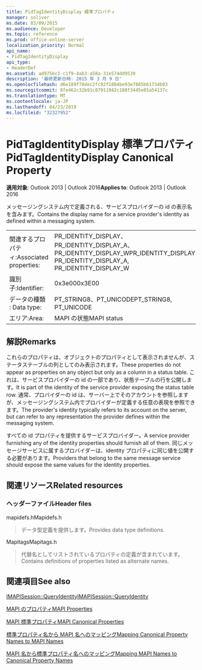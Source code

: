 ```yaml
---
title: PidTagIdentityDisplay 標準プロパティ
manager: soliver
ms.date: 03/09/2015
ms.audience: Developer
ms.topic: reference
ms.prod: office-online-server
localization_priority: Normal
api_name:
- PidTagIdentityDisplay
api_type:
- HeaderDef
ms.assetid: ad9756c1-c1f9-4ab3-a58a-31e574dd9530
description: '最終更新日時: 2015 年 3 月 9 日'
ms.openlocfilehash: d6e189f78dec2fc92f1804be93e7885b61734b03
ms.sourcegitcommit: 8fe462c32b91c87911942c188f3445e85a54137c
ms.translationtype: MT
ms.contentlocale: ja-JP
ms.lasthandoff: 04/23/2019
ms.locfileid: "32327952"
---
```

# <a name="pidtagidentitydisplay-canonical-property"></a><span data-ttu-id="fcc9f-103">PidTagIdentityDisplay 標準プロパティ</span><span class="sxs-lookup"><span data-stu-id="fcc9f-103">PidTagIdentityDisplay Canonical Property</span></span>

  
  
<span data-ttu-id="fcc9f-104">**適用対象**: Outlook 2013 | Outlook 2016</span><span class="sxs-lookup"><span data-stu-id="fcc9f-104">**Applies to**: Outlook 2013 | Outlook 2016</span></span> 
  
<span data-ttu-id="fcc9f-105">メッセージングシステム内で定義される、サービスプロバイダーの id の表示名を含みます。</span><span class="sxs-lookup"><span data-stu-id="fcc9f-105">Contains the display name for a service provider's identity as defined within a messaging system.</span></span> 
  
|||
|:-----|:-----|
|<span data-ttu-id="fcc9f-106">関連するプロパティ:</span><span class="sxs-lookup"><span data-stu-id="fcc9f-106">Associated properties:</span></span>  <br/> |<span data-ttu-id="fcc9f-107">PR_IDENTITY_DISPLAY、PR_IDENTITY_DISPLAY_A、PR_IDENTITY_DISPLAY_W</span><span class="sxs-lookup"><span data-stu-id="fcc9f-107">PR_IDENTITY_DISPLAY, PR_IDENTITY_DISPLAY_A, PR_IDENTITY_DISPLAY_W</span></span>  <br/> |
|<span data-ttu-id="fcc9f-108">識別子:</span><span class="sxs-lookup"><span data-stu-id="fcc9f-108">Identifier:</span></span>  <br/> |<span data-ttu-id="fcc9f-109">0x3e00</span><span class="sxs-lookup"><span data-stu-id="fcc9f-109">0x3E00</span></span>  <br/> |
|<span data-ttu-id="fcc9f-110">データの種類 : </span><span class="sxs-lookup"><span data-stu-id="fcc9f-110">Data type:</span></span>  <br/> |<span data-ttu-id="fcc9f-111">PT_STRING8、PT_UNICODE</span><span class="sxs-lookup"><span data-stu-id="fcc9f-111">PT_STRING8, PT_UNICODE</span></span>  <br/> |
|<span data-ttu-id="fcc9f-112">エリア:</span><span class="sxs-lookup"><span data-stu-id="fcc9f-112">Area:</span></span>  <br/> |<span data-ttu-id="fcc9f-113">MAPI の状態</span><span class="sxs-lookup"><span data-stu-id="fcc9f-113">MAPI status</span></span>  <br/> |
   
## <a name="remarks"></a><span data-ttu-id="fcc9f-114">解説</span><span class="sxs-lookup"><span data-stu-id="fcc9f-114">Remarks</span></span>

<span data-ttu-id="fcc9f-115">これらのプロパティは、オブジェクトのプロパティとして表示されませんが、ステータステーブルの列としてのみ表示されます。</span><span class="sxs-lookup"><span data-stu-id="fcc9f-115">These properties do not appear as properties on any object but only as a column in a status table.</span></span> <span data-ttu-id="fcc9f-116">これは、サービスプロバイダーの id の一部であり、状態テーブルの行を公開します。</span><span class="sxs-lookup"><span data-stu-id="fcc9f-116">It is part of the identity of the service provider exposing the status table row.</span></span> <span data-ttu-id="fcc9f-117">通常、プロバイダーの id は、サーバー上でそのアカウントを参照しますが、メッセージングシステム内でプロバイダーが定義する任意の表現を参照できます。</span><span class="sxs-lookup"><span data-stu-id="fcc9f-117">The provider's identity typically refers to its account on the server, but can refer to any representation the provider defines within the messaging system.</span></span> 
  
<span data-ttu-id="fcc9f-118">すべての id プロパティを提供するサービスプロバイダー。</span><span class="sxs-lookup"><span data-stu-id="fcc9f-118">A service provider furnishing any of the identity properties should furnish all of them.</span></span> <span data-ttu-id="fcc9f-119">同じメッセージサービスに属するプロバイダーは、identity プロパティに同じ値を公開する必要があります。</span><span class="sxs-lookup"><span data-stu-id="fcc9f-119">Providers that belong to the same message service should expose the same values for the identity properties.</span></span> 
  
## <a name="related-resources"></a><span data-ttu-id="fcc9f-120">関連リソース</span><span class="sxs-lookup"><span data-stu-id="fcc9f-120">Related resources</span></span>

### <a name="header-files"></a><span data-ttu-id="fcc9f-121">ヘッダーファイル</span><span class="sxs-lookup"><span data-stu-id="fcc9f-121">Header files</span></span>

<span data-ttu-id="fcc9f-122">mapidefs.h</span><span class="sxs-lookup"><span data-stu-id="fcc9f-122">Mapidefs.h</span></span>
  
> <span data-ttu-id="fcc9f-123">データ型定義を提供します。</span><span class="sxs-lookup"><span data-stu-id="fcc9f-123">Provides data type definitions.</span></span>
    
<span data-ttu-id="fcc9f-124">Mapitags</span><span class="sxs-lookup"><span data-stu-id="fcc9f-124">Mapitags.h</span></span>
  
> <span data-ttu-id="fcc9f-125">代替名としてリストされているプロパティの定義が含まれています。</span><span class="sxs-lookup"><span data-stu-id="fcc9f-125">Contains definitions of properties listed as alternate names.</span></span>
    
## <a name="see-also"></a><span data-ttu-id="fcc9f-126">関連項目</span><span class="sxs-lookup"><span data-stu-id="fcc9f-126">See also</span></span>



[<span data-ttu-id="fcc9f-127">IMAPISession::QueryIdentity</span><span class="sxs-lookup"><span data-stu-id="fcc9f-127">IMAPISession::QueryIdentity</span></span>](imapisession-queryidentity.md)


[<span data-ttu-id="fcc9f-128">MAPI のプロパティ</span><span class="sxs-lookup"><span data-stu-id="fcc9f-128">MAPI Properties</span></span>](mapi-properties.md)
  
[<span data-ttu-id="fcc9f-129">MAPI 標準プロパティ</span><span class="sxs-lookup"><span data-stu-id="fcc9f-129">MAPI Canonical Properties</span></span>](mapi-canonical-properties.md)
  
[<span data-ttu-id="fcc9f-130">標準プロパティ名から MAPI 名へのマッピング</span><span class="sxs-lookup"><span data-stu-id="fcc9f-130">Mapping Canonical Property Names to MAPI Names</span></span>](mapping-canonical-property-names-to-mapi-names.md)
  
[<span data-ttu-id="fcc9f-131">MAPI 名から標準プロパティ名へのマッピング</span><span class="sxs-lookup"><span data-stu-id="fcc9f-131">Mapping MAPI Names to Canonical Property Names</span></span>](mapping-mapi-names-to-canonical-property-names.md)

